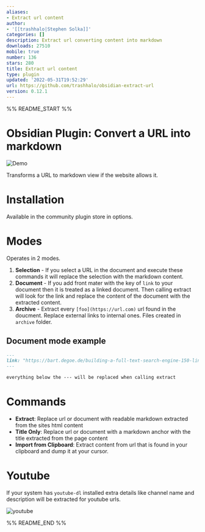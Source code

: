 ```yaml
---
aliases:
- Extract url content
author:
- '[[trashhalo|Stephen Solka]]'
categories: []
description: Extract url converting content into markdown
downloads: 27510
mobile: true
number: 136
stars: 280
title: Extract url content
type: plugin
updated: '2022-05-31T19:52:29'
url: https://github.com/trashhalo/obsidian-extract-url
version: 0.12.1
---
```


%% README_START %%

# Obsidian Plugin: Convert a URL into markdown

![Demo](https://raw.githubusercontent.com/trashhalo/obsidian-extract-url/HEAD/images/demo-extract-url.gif)

Transforms a URL to markdown view if the website allows it.

# Installation

Available in the community plugin store in options.

# Modes

Operates in 2 modes.

1. **Selection** - If you select a URL in the document and execute these commands it will replace the selection with the markdown content.
2. **Document** - If you add front mater with the key of `link` to your document then it is treated as a linked document. Then calling extract will look for the link and replace the content of the document with the extracted content.
3. **Archive** - Extract every `[foo](https://url.com)` url found in the doucment. Replace external links to internal ones. Files created in `archive` folder.

## Document mode example

```markdown
---
link: "https://bart.degoe.de/building-a-full-text-search-engine-150-lines-of-code/"
---

everything below the --- will be replaced when calling extract
```

# Commands

- **Extract**: Replace url or document with readable markdown extracted from the sites html content
- **Title Only**: Replace url or document with a markdown anchor with the title extracted from the page content
- **Import from Clipboard**: Extract content from url that is found in your clipboard and dump it at your cursor.

# Youtube

If your system has `youtube-dl` installed extra details like channel name and description will be extracted for youtube urls.

![youtube](https://raw.githubusercontent.com/trashhalo/obsidian-extract-url/HEAD/images/youtube.png)


%% README_END %%